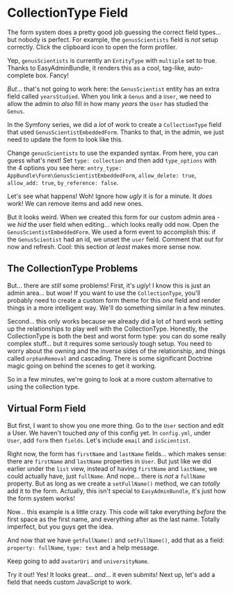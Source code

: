 # CollectionType Field

The form system does a pretty good job guessing the correct field types... but nobody
is perfect. For example, the `genusScientists` field is *not* setup correctly. Click
the clipboard icon to open the form profiler.

Yep, `genusScientists` is currently an `EntityType` with `multiple` set to true. Thanks
to EasyAdminBundle, it renders this as a cool, tag-like, auto-complete box. Fancy!

*But*... that's not going to work here: the `GenusScientist` entity has an extra
field called `yearsStudied`. When you link a `Genus` and a `User`, we need to allow
the admin to *also* fill in how many *years* the `User` has studied the `Genus`.

In the Symfony series, we did a *lot* of work to create a `CollectionType` field that
used `GenusScientistEmbeddedForm`. Thanks to that, in the admin, we just need to
update the form to look like this.

Change `genusScientists` to use the expanded syntax. From here, you can guess what's
next! Set `type: collection` and then add `type_options` with the 4 options you
see here: `entry_type: AppBundle\Form\GenusScientistEmbeddedForm`, `allow_delete: true`,
`allow_add: true`, `by_reference: false`.

Let's see what happens! Woh! Ignore how *ugly* it is for a minute. It *does* work!
We can remove items and add new ones.

But it looks weird. When we created this form for our custom admin area - we *hid*
the user field when editing... which looks really odd now. Open the `GenusScientistEmbeddedForm`.
We used a form event to accomplish this: if the `GenusScientist` had an id, we unset
the `user` field. Comment that out for now and refresh. Cool: this section *at least*
makes more sense now.

## The CollectionType Problems

But... there are *still* some problems! First, it's *ugly*! I know this is just an
admin area... but wow! If you want to use the `CollectionType`, you'll probably need
to create a custom form theme for this *one* field and render things in a more intelligent
way. We'll do something similar in a few minutes.

Second... this only works because we already did a lot of hard work setting up the
relationships to play well with the CollectionType. Honestly, the CollectionType
is both the best and worst form type: you can do some really complex stuff... but
it requires some seriously tough setup. You need to worry about the owning and the
inverse sides of the relationship, and things called `orphanRemoval` and cascading.
There is some significant Doctrine magic going on behind the scenes to get it working.

So in a few minutes, we're going to look at a more custom alternative to using the
collection type.

## Virtual Form Field

But first, I want to show you one more thing. Go to the `User` section and edit a
User. We haven't touched *any* of this config yet. In `config.yml`, under `User`,
add `form` then `fields`. Let's include `email` and `isScientist`. 

Right now, the form has `firstName` and `lastName` fields... which makes sense: there
are `firstName` and `lastName` properties in `User`. But just like we did earlier
under the `list` view, instead of having `firstName` and `lastName`, we could actually
have, just `fullName`. And nope... there is *not* a `fullName` property. But as long
as we create a `setFullName()` method, we can *totally* add it to the form. Actually,
this isn't special to `EasyAdminBundle`, it's just how the form system works!

Now... this example is a little crazy. This code will take everything *before* the
first space as the first name, and everything after as the last name. Totally imperfect,
but you guys get the idea.

And now that we have `getFullName()` and `setFullName()`, add that as a field:
`property: fullName`, `type: text` and a help message.

Keep going to add `avatarUri` and `universityName`.

Try it out! Yes! It looks great... *and*... it even submits! Next up, let's add a
field that needs custom JavaScript to work.
